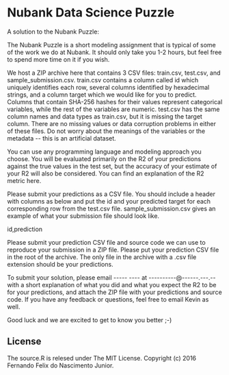 # Nubank Data Science Puzzle

A solution to the Nubank Puzzle:

>
The Nubank Puzzle is a short modeling assignment that is typical of some of the work we do at Nubank. It should only take you 1-2 hours, but feel free to spend more time on it if you wish.
>
We host a ZIP archive here that contains 3 CSV files: train.csv, test.csv, and sample_submission.csv. train.csv contains a column called id which uniquely identifies each row, several columns identified by hexadecimal strings, and a column target which we would like for you to predict. Columns that contain SHA-256 hashes for their values represent categorical variables, while the rest of the variables are numeric. test.csv has the same column names and data types as train.csv, but it is missing the target column. There are no missing values or data corruption problems in either of these files. Do not worry about the meanings of the variables or the metadata -- this is an artificial dataset.
>
You can use any programming language and modeling approach you choose. You will be evaluated primarily on the R2 of your predictions against the true values in the test set, but the accuracy of your estimate of your R2 will also be considered. You can find an explanation of the R2 metric here.
>
Please submit your predictions as a CSV file. You should include a header with columns as below and put the id and your predicted target for each corresponding row from the test.csv file. sample_submission.csv gives an example of what your submission file should look like.
>
id,prediction
>
Please submit your prediction CSV file and source code we can use to reproduce your submission in a ZIP file. Please put your prediction CSV file in the root of the archive. The only file in the archive with a .csv file extension should be your predictions.
>
To submit your solution, please email ----- ---- at ----------@------.---.-- with a short explanation of what you did and what you expect the R2 to be for your predictions, and attach the ZIP file with your predictions and source code. If you have any feedback or questions, feel free to email Kevin as well.
>
Good luck and we are excited to get to know you better ;-)

## License

The source.R is relesed under The MIT License. Copyright (c) 2016 Fernando Felix do Nascimento Junior.
